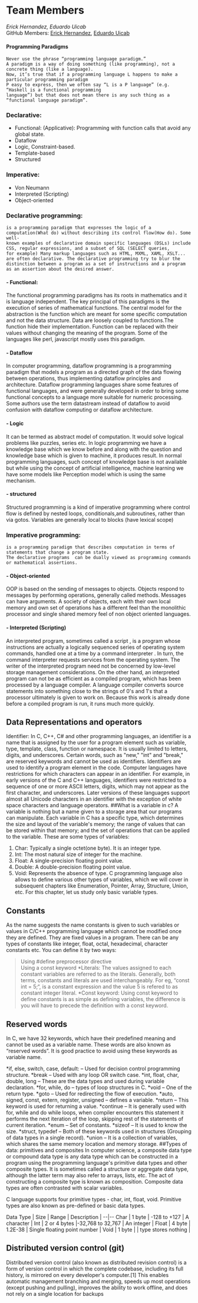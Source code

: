 # Team Members
*Erick Hernandez, Eduardo Uicab*  
GitHub Members: [Erick Hernandez](https://github.com/Hernandez227/programming2),
[Eduardo Uicab](https://github.com/Eduardobricenio/programming2)


#### Programming Paradigms  
~~~ 
Never use the phrase “programming language paradigm.”
A paradigm is a way of doing something (like programming), not a concrete thing (like a language). 
Now, it’s true that if a programming language L happens to make a particular programming paradigm 
P easy to express, then we often say “L is a P language” (e.g. “Haskell is a functional programming 
language”) but that does not mean there is any such thing as a “functional language paradigm”.
~~~

### Declarative: 
- Functional: (Applicative): Programming with function calls that avoid any global state.
- Dataflow
- Logic, Constraint-based.
- Template-based
- Structured  
### Imperative: 
- Von Neumann
- Interpreted (Scripting)
- Object-oriented

### Declarative programming: 
~~~
is a programming paradigm that expresses the logic of a computation(What do) without describing its control flow(How do). Some well-
known examples of declarative domain specific languages (DSLs) include CSS, regular expressions, and a subset of SQL (SELECT queries,
for example) Many markup languages such as HTML, MXML, XAML, XSLT... are often declarative. The declarative programming try to blur the
distinction between a program as a set of instructions and a program as an assertion about the desired answer.

~~~
#### - Functional:
The functional programming paradigms has its roots in mathematics and it is language independent. The key principal of this paradigms is the execution of series of mathematical functions. The central model for the abstraction is the function which are meant for some specific computation and not the data structure. Data are loosely coupled to functions.The function hide their implementation. Function can be replaced with their values without changing the meaning of the program. Some of the languages like perl, javascript mostly uses this paradigm.

#### - Dataflow
In computer programming, dataflow programming is a programming paradigm that models a program as a directed graph of the data flowing between operations, thus implementing dataflow principles and architecture. Dataflow programming languages share some features of functional languages, and were generally developed in order to bring some functional concepts to a language more suitable for numeric processing. Some authors use the term datastream instead of dataflow to avoid confusion with dataflow computing or dataflow architecture.

#### - Logic
It can be termed as abstract model of computation. It would solve logical problems like puzzles, series etc. In logic programming we have a knowledge base which we know before and along with the question and knowledge base which is given to machine, it produces result. In normal programming languages, such concept of knowledge base is not available but while using the concept of artificial intelligence, machine learning we have some models like Perception model which is using the same mechanism.

#### - structured
Structured programming is a kind of imperative programming where control flow is defined by nested loops,
conditionals,and subroutines, rather than via gotos. Variables are generally local to blocks (have lexical scope)

### Imperative programming:
~~~
is a programming paradigm that describes computation in terms of statements that change a program state. 
The declarative programs  can be dually viewed as programming commands or mathematical assertions.
~~~
#### - Object-oriented
OOP is based on the sending of messages to objects. Objects respond to messages by performing operations, generally called methods. Messages can have arguments. A society of objects, each with their own local memory and own set of operations has a different feel than the monolithic processor and single shared memory feel of non object oriented languages.

#### - Interpreted (Scripting)
An interpreted program, sometimes called a script , is a program whose instructions are actually a logically sequenced series of operating system commands, handled one at a time by a command interpreter . In turn, the command interpreter requests services from the operating system. The writer of the interpreted program need not be concerned by low-level storage management considerations. On the other hand, an interpreted program can not be as efficient as a compiled program, which has been processed by a language compiler. A language compiler converts source statements into something close to the strings of 0's and 1's that a processor ultimately is given to work on. Because this work is already done before a compiled program is run, it runs much more quickly.

 ## Data Representations and operators
Identifier: In C, C++, C# and other programming languages, an identifier is a name that is assigned by the user for a program element such as variable, type, template, class, function or namespace. It is usually limited to letters, digits, and underscores. Certain words, such as "new," "int" and "break," are reserved keywords and cannot be used as identifiers. Identifiers are used to identify a program element in the code. Computer languages have restrictions for which characters can appear in an identifier. For example, in early versions of the C and C++ languages, identifiers were restricted to a sequence of one or more ASCII letters, digits, which may not appear as the first character, and underscores. Later versions of these languages support almost all Unicode characters in an identifier with the exception of white space characters and language operators.
##What is a variable in c? A variable is nothing but a name given to a storage area that our programs can manipulate. Each variable in C has a specific type, which determines the size and layout of the variable's memory; the range of values that can be stored within that memory; and the set of operations that can be applied to the variable. These are some types of variables:
1. Char: Typically a single octet(one byte). It is an integer type.
2. Int: The most natural size of integer for the machine.
3. Float: A single-precision floating point value.
4. Double: A double-precision floating point value.
5. Void: Represents the absence of type.
C programming language also allows to define various other types of variables, which we will cover in subsequent chapters like Enumeration, Pointer, Array, Structure, Union, etc. For this chapter, let us study only basic variable types.
## Constants
As the name suggests the name constants is given to such variables or values in C/C++ programming language which cannot be modified once they are defined. They are fixed values in a program. There can be any types of constants like integer, float, octal, hexadecimal, character constants etc. You can define it by two ways:

> Using #define preprocessor directive  
> Using a const keyword
*Literals: The values assigned to each constant variables are referred to as the literals. Generally, both terms, constants and literals are used interchangeably. For eg, “const int = 5;“, is a constant expression and the value 5 is refered to as constant integer literal.
*Const keyword: Using const keyword to define constants is as simple as defining variables, the difference is you will have to precede the definition with a const keyword.

## Reserved words
In C, we have 32 keywords, which have their predefined meaning and cannot be used as a variable name. These words are also known as “reserved words”. It is good practice to avoid using these keywords as variable name.

*if, else, switch, case, default: – Used for decision control programming structure.
*break – Used with any loop OR switch case.
*int, float, char, double, long – These are the data types and used during variable declaration.
*for, while, do – types of loop structures in C.
*void – One of the return type.
*goto – Used for redirecting the flow of execution.
*auto, signed, const, extern, register, unsigned – defines a variable.
*return – This keyword is used for returning a value.
*continue – It is generally used with for, while and do while loops, when compiler encounters this statement it performs the next iteration of the loop, skipping rest of the statements of current iteration.
*enum – Set of constants.
*sizeof – It is used to know the size.
*struct, typedef – Both of these keywords used in structures (Grouping of data types in a single record).
*union – It is a collection of variables, which shares the same memory location and memory storage.
##Types of data: primitives and composites In computer science, a composite data type or compound data type is any data type which can be constructed in a program using the programming language's primitive data types and other composite types. It is sometimes called a structure or aggregate data type, although the latter term may also refer to arrays, lists, etc. The act of constructing a composite type is known as composition. Composite data types are often contrasted with scalar variables.

C language supports four primitive types - char, int, float, void. Primitive types are also known as pre-defined or basic data types.

Data Type | Size | Range | Description |
--|--
Char | 1 byte | -128 to +127 | A character |
Int | 2 or 4 bytes |-32,768 to 32,767 | An integer |
Float | 4 byte | 1.2E-38 | Single floating point number | Void | 1 byte | | type stores nothing |

## Distributed version control (git)
Distributed version control (also known as distributed revision control) is a form of version control in which the complete codebase, including its full history, is mirrored on every developer's computer.[1] This enables automatic management branching and merging, speeds up most operations (except pushing and pulling), improves the ability to work offline, and does not rely on a single location for backups
